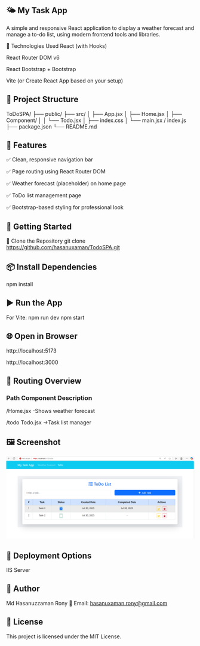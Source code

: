 
## 🌤️ My Task App
A simple and responsive React application to display a weather forecast and manage a to-do list, using modern frontend tools and libraries.

🔧 Technologies Used
React (with Hooks)

React Router DOM v6

React Bootstrap + Bootstrap

Vite (or Create React App based on your setup)

## 📂 Project Structure

ToDoSPA/
├── public/
├── src/
│   ├── App.jsx
│   ├── Home.jsx
│   ├── Component/
│   │   └── Todo.jsx
│   ├── index.css
│   └── main.jsx / index.js
├── package.json
└── README.md
## 🚀 Features
✅ Clean, responsive navigation bar

✅ Page routing using React Router DOM

✅ Weather forecast (placeholder) on home page

✅ ToDo list management page

✅ Bootstrap-based styling for professional look

## 🧩 Getting Started
📁 Clone the Repository
git clone https://github.com/hasanuxaman/TodoSPA.git

## 📦 Install Dependencies

npm install
## ▶️ Run the App
For Vite:
npm run dev
npm start
## 🌐 Open in Browser
 http://localhost:5173
  
 http://localhost:3000

## 🔄 Routing Overview
### Path	Component	Description
/Home.jsx	-Shows weather forecast

/todo	Todo.jsx	->Task list manager
## 🖼️ Screenshot
![App Screenshot](./screenshot.png)

## 🚀 Deployment Options
IIS Server

## 👤 Author
Md Hasanuzzaman Rony
📧 Email: hasanuxaman.rony@gmail.com

## 📄 License
This project is licensed under the MIT License.
